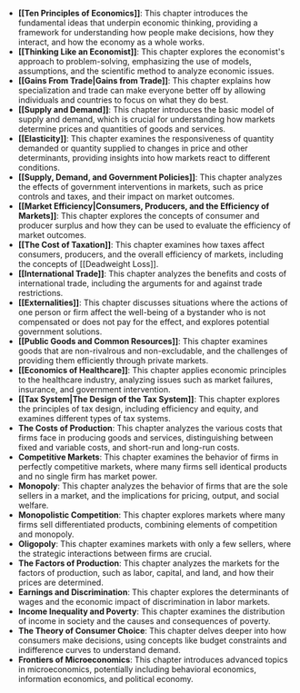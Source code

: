 - **[[Ten Principles of Economics]]**: This chapter introduces the fundamental ideas that underpin economic thinking, providing a framework for understanding how people make decisions, how they interact, and how the economy as a whole works.
- **[[Thinking Like an Economist]]**: This chapter explores the economist's approach to problem-solving, emphasizing the use of models, assumptions, and the scientific method to analyze economic issues.
- **[[Gains From Trade|Gains from Trade]]**: This chapter explains how specialization and trade can make everyone better off by allowing individuals and countries to focus on what they do best.
- **[[Supply and Demand]]**: This chapter introduces the basic model of supply and demand, which is crucial for understanding how markets determine prices and quantities of goods and services.
- **[[Elasticity]]**: This chapter examines the responsiveness of quantity demanded or quantity supplied to changes in price and other determinants, providing insights into how markets react to different conditions.
- **[[Supply, Demand, and Government Policies]]**: This chapter analyzes the effects of government interventions in markets, such as price controls and taxes, and their impact on market outcomes.
- **[[Market Efficiency|Consumers, Producers, and the Efficiency of Markets]]**: This chapter explores the concepts of consumer and producer surplus and how they can be used to evaluate the efficiency of market outcomes.
- **[[The Cost of Taxation]]**: This chapter examines how taxes affect consumers, producers, and the overall efficiency of markets, including the concepts of [[Deadweight Loss]].
- **[[International Trade]]**: This chapter analyzes the benefits and costs of international trade, including the arguments for and against trade restrictions.
- **[[Externalities]]**: This chapter discusses situations where the actions of one person or firm affect the well-being of a bystander who is not compensated or does not pay for the effect, and explores potential government solutions.
- **[[Public Goods and Common Resources]]**: This chapter examines goods that are non-rivalrous and non-excludable, and the challenges of providing them efficiently through private markets.
- **[[Economics of Healthcare]]**: This chapter applies economic principles to the healthcare industry, analyzing issues such as market failures, insurance, and government intervention.
- **[[Tax System|The Design of the Tax System]]**: This chapter explores the principles of tax design, including efficiency and equity, and examines different types of tax systems.
- **The Costs of Production**: This chapter analyzes the various costs that firms face in producing goods and services, distinguishing between fixed and variable costs, and short-run and long-run costs.
- **Competitive Markets**: This chapter examines the behavior of firms in perfectly competitive markets, where many firms sell identical products and no single firm has market power.
- **Monopoly**: This chapter analyzes the behavior of firms that are the sole sellers in a market, and the implications for pricing, output, and social welfare.
- **Monopolistic Competition**: This chapter explores markets where many firms sell differentiated products, combining elements of competition and monopoly.
- **Oligopoly**: This chapter examines markets with only a few sellers, where the strategic interactions between firms are crucial.
- **The Factors of Production**: This chapter analyzes the markets for the factors of production, such as labor, capital, and land, and how their prices are determined.
- **Earnings and Discrimination**: This chapter explores the determinants of wages and the economic impact of discrimination in labor markets.
- **Income Inequality and Poverty**: This chapter examines the distribution of income in society and the causes and consequences of poverty.
- **The Theory of Consumer Choice**: This chapter delves deeper into how consumers make decisions, using concepts like budget constraints and indifference curves to understand demand.
- **Frontiers of Microeconomics**: This chapter introduces advanced topics in microeconomics, potentially including behavioral economics, information economics, and political economy.